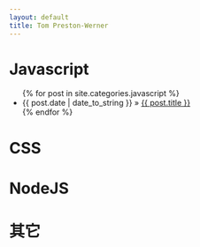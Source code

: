 ```yaml
---
layout: default
title: Tom Preston-Werner
---
```


<div id="home">
  <h1>Javascript</h1>
  <ul class="posts">
    {% for post in site.categories.javascript %}
      <li>
      <span>{{ post.date | date_to_string }}</span> &raquo; 
      <a href="{{ post.url }}">{{ post.title }}</a>
      </li>
    {% endfor %}
  </ul>

  <h1>CSS</h1>
  <ul class="posts">
  </ul>

  <h1>NodeJS</h1>
  <ul class="posts">

  </ul>

  <h1>其它</h1>
  <ul class="posts">
 
  </ul>
</div>
